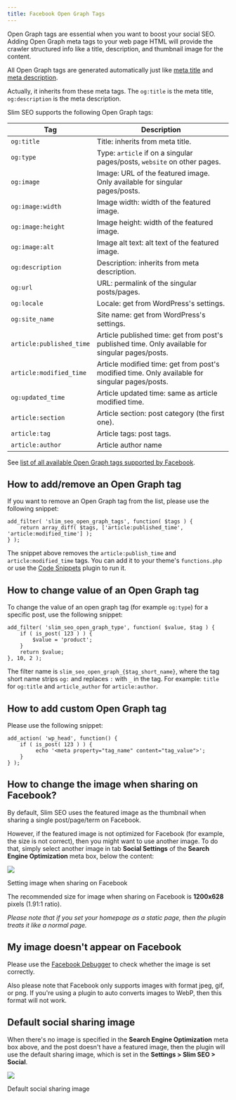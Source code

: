 ```yaml
---
title: Facebook Open Graph Tags
---
```


Open Graph tags are essential when you want to boost your social SEO. Adding Open Graph meta tags to your web page HTML will provide the crawler structured info like a title, description, and thumbnail image for the content.

All Open Graph tags are generated automatically just like [meta title](/slim-seo/meta-title-tag/) and [meta description](/slim-seo/meta-description-tag/).

Actually, it inherits from these meta tags. The `og:title` is the meta title, `og:description` is the meta description.

Slim SEO supports the following Open Graph tags:

| Tag | Description |
| --- | --- |
| `og:title` | Title: inherits from meta title. |
| `og:type` | Type: `article` if on a singular pages/posts, `website` on other pages. |
| `og:image` | Image: URL of the featured image. Only available for singular pages/posts. |
| `og:image:width` | Image width: width of the featured image. |
| `og:image:height` | Image height: width of the featured image. |
| `og:image:alt` | Image alt text: alt text of the featured image. |
| `og:description` | Description: inherits from meta description. |
| `og:url` | URL: permalink of the singular posts/pages. |
| `og:locale` | Locale: get from WordPress's settings. |
| `og:site_name` | Site name: get from WordPress's settings. |
| `article:published_time` | Article published time: get from post's published time. Only available for singular pages/posts. |
| `article:modified_time` | Article modified time: get from post's modified time. Only available for singular pages/posts. |
| `og:updated_time` | Article updated time: same as article modified time. |
| `article:section` | Article section: post category (the first one). |
| `article:tag` | Article tags: post tags. |
| `article:author` | Article author name |

See [list of all available Open Graph tags supported by Facebook](https://developers.facebook.com/docs/sharing/webmasters).

## How to add/remove an Open Graph tag

If you want to remove an Open Graph tag from the list, please use the following snippet:

```
add_filter( 'slim_seo_open_graph_tags', function( $tags ) {
    return array_diff( $tags, ['article:published_time', 'article:modified_time'] );
} );
```

The snippet above removes the `article:publish_time` and `article:modified_time` tags. You can add it to your theme's `functions.php` or use the [Code Snippets](https://wordpress.org/plugins/code-snippets/) plugin to run it.

## How to change value of an Open Graph tag

To change the value of an open graph tag (for example `og:type`) for a specific post, use the following snippet:

```
add_filter( 'slim_seo_open_graph_type', function( $value, $tag ) {
    if ( is_post( 123 ) ) {
        $value = 'product';
    }
    return $value;
}, 10, 2 );
```

The filter name is `slim_seo_open_graph_{$tag_short_name}`, where the tag short name strips `og:` and replaces `:` with `_` in the tag. For example: `title` for `og:title` and `article_author` for `article:author`.

## How to add custom Open Graph tag

Please use the following snippet:

```
add_action( 'wp_head', function() {
    if ( is_post( 123 ) ) {
         echo '<meta property="tag_name" content="tag_value">';
    }
} );
```

## How to change the image when sharing on Facebook?

By default, Slim SEO uses the featured image as the thumbnail when sharing a single post/page/term on Facebook.

However, if the featured image is not optimized for Facebook (for example, the size is not correct), then you might want to use another image. To do that, simply select another image in tab **Social Settings** of the **Search Engine Optimization** meta box, below the content:

![](https://i.imgur.com/FvOjc2X.png)

Setting image when sharing on Facebook

The recommended size for image when sharing on Facebook is **1200x628** pixels (1.91:1 ratio).

_Please note that if you set your homepage as a static page, then the plugin treats it like a normal page._

## My image doesn't appear on Facebook

Please use the [Facebook Debugger](https://developers.facebook.com/tools/debug/) to check whether the image is set correctly.

Also please note that Facebook only supports images with format jpeg, gif, or png. If you're using a plugin to auto converts images to WebP, then this format will not work.

## Default social sharing image

When there's no image is specified in the **Search Engine Optimization** meta box above, and the post doesn't have a featured image, then the plugin will use the default sharing image, which is set in the **Settings > Slim SEO > Social**.

![](https://i.imgur.com/WFeoHyi.png)

Default social sharing image
